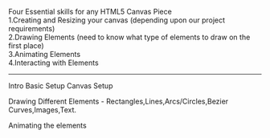 Four Essential skills for any HTML5 Canvas Piece  
1.Creating and Resizing your canvas (depending upon our project requirements)  
2.Drawing Elements (need to know what type of elements to draw on the first place)  
3.Animating Elements  
4.Interacting with Elements

---

Intro
Basic Setup
Canvas Setup

Drawing Different Elements - Rectangles,Lines,Arcs/Circles,Bezier Curves,Images,Text.

Animating the elements

